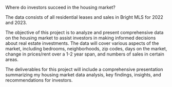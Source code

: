 Where do investors succeed in the housing market?

The data consists of all residential leases and sales in Bright MLS for 2022 and 2023.

The objective of this project is to analyze and present comprehensive data on the housing market to assist investors in making informed decisions about real estate investments. The data will cover various aspects of the market, including bedrooms, neighborhoods, zip codes, days on the market, change in prices/rent over a 1-2 year span, and numbers of sales in certain areas.

The deliverables for this project will include a comprehensive presentation summarizing my housing market data analysis, key findings, insights, and recommendations for investors.
